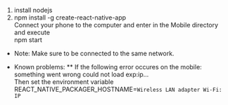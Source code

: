 1) install nodejs
2) npm install -g create-react-native-app <br/>
Connect your phone to the computer and enter in the Mobile directory and execute <br/>
  npm start <br/>
* Note: Make sure to be connected to the same network.

* Known problems:
** If the following error occures on the mobile: something went wrong could not load exp:ip... <br/>
Then set the environment variable REACT_NATIVE_PACKAGER_HOSTNAME=`Wireless LAN adapter Wi-Fi: IP`
  
